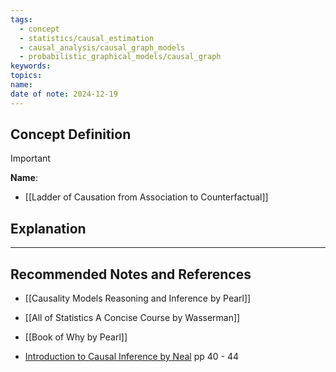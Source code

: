 ```yaml
---
tags:
  - concept
  - statistics/causal_estimation
  - causal_analysis/causal_graph_models
  - probabilistic_graphical_models/causal_graph
keywords: 
topics: 
name: 
date of note: 2024-12-19
---
```


## Concept Definition

>[!important]
>**Name**: 



- [[Ladder of Causation from Association to Counterfactual]]

## Explanation





-----------
##  Recommended Notes and References



- [[Causality Models Reasoning and Inference by Pearl]]
- [[All of Statistics A Concise Course by Wasserman]]
- [[Book of Why by Pearl]]

- [Introduction to Causal Inference by Neal](https://www.bradyneal.com/causal-inference-course) pp 40 - 44